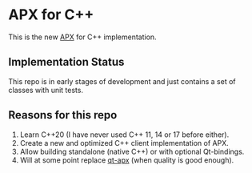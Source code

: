 # APX for C++

This is the new [APX](https://cogu.github.io/apx/) for C++ implementation.

## Implementation Status

This repo is in early stages of development and just contains a set of classes with unit tests.

## Reasons for this repo

1. Learn C++20 (I have never used C++ 11, 14 or 17 before either).
2. Create a new and optimized C++ client implementation of APX.
3. Allow building standalone (native C++) or with optional Qt-bindings.
4. Will at some point replace [qt-apx](https://github.com/cogu/qt-apx/) (when quality is good enough).
